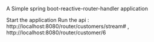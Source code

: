 A Simple spring boot-reactive-router-handler application

Start the  application 
Run the api : http://localhost:8080/router/customers/stream# , http://localhost:8080/router/customer/6